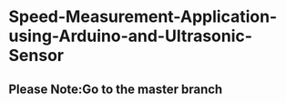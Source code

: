 # Speed-Measurement-Application-using-Arduino-and-Ultrasonic-Sensor
## **Please Note**:Go to the master branch 
